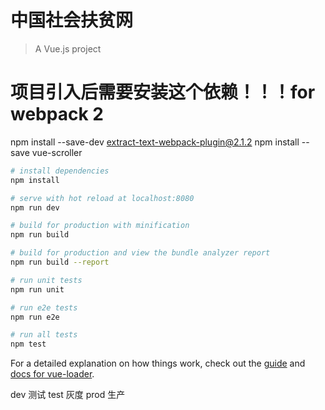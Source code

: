 # 中国社会扶贫网
> A Vue.js project

# 项目引入后需要安装这个依赖！！！for webpack 2
npm install --save-dev extract-text-webpack-plugin@2.1.2
npm install --save vue-scroller

``` bash
# install dependencies
npm install

# serve with hot reload at localhost:8080
npm run dev

# build for production with minification
npm run build

# build for production and view the bundle analyzer report
npm run build --report

# run unit tests
npm run unit

# run e2e tests
npm run e2e

# run all tests
npm test
```

For a detailed explanation on how things work, check out the [guide](http://vuejs-templates.github.io/webpack/) and [docs for vue-loader](http://vuejs.github.io/vue-loader).





dev 测试
test 灰度
prod 生产
